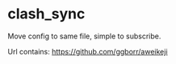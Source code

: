 # clash_sync
Move config to same file, simple to subscribe.

Url contains:
https://github.com/ggborr/aweikeji
